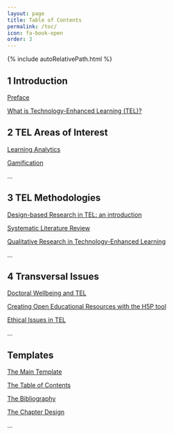 ```yaml
---
layout: page
title: Table of Contents
permalink: /toc/
icon: fa-book-open
order: 3
---
```


{% include autoRelativePath.html %}

## 1 Introduction

[Preface](/detel-book/chapter/introduction/preface/)

[What is Technology-Enhanced Learning (TEL)?](/detel-book/chapter/introduction/intro-to-TEL/)

## 2 TEL Areas of Interest

[Learning Analytics](/detel-book/chapter/aois/learning-analytics/)

[Gamification](/detel-book/chapter/aois/gamification/)

...

## 3 TEL Methodologies

[Design-based Research in TEL&#58; an introduction](/detel-book/chapter/methodologies/design-based-research/)

[Systematic Literature Review](/detel-book/chapter/methodologies/systematic-literature-review/)

[Qualitative Research in Technology-Enhanced Learning](/detel-book/chapter/methodologies/qualitative-research-in-tel/)

...

## 4 Transversal Issues

[Doctoral Wellbeing and TEL](/detel-book/chapter/transversal/wellbeing/)

[Creating Open Educational Resources with the H5P tool](/detel-book/chapter/transversal/creating-oer-with-the-H5P-tool/)

[Ethical Issues in TEL](/detel-book/chapter/transversal/ethics/) 

...

## Templates

[The Main Template](/detel-book/chapter/templates/main-template/)

[The Table of Contents](/detel-book/chapter/templates/main-template/#tableOfContents)

[The Bibliography](/detel-book/chapter/templates/main-template/#bibliography)

[The Chapter Design](/detel-book/chapter/templates/main-template/#chapterDesign)

...
